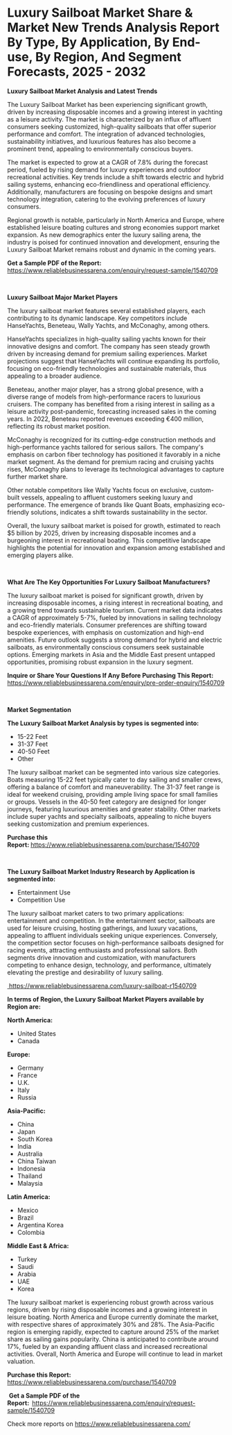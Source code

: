<p><h1>Luxury Sailboat Market Share & Market New Trends Analysis Report By Type, By Application, By End-use, By Region, And Segment Forecasts, 2025 - 2032</h1></p><p><strong>Luxury Sailboat Market Analysis and Latest Trends</strong></p>
<p><p>The Luxury Sailboat Market has been experiencing significant growth, driven by increasing disposable incomes and a growing interest in yachting as a leisure activity. The market is characterized by an influx of affluent consumers seeking customized, high-quality sailboats that offer superior performance and comfort. The integration of advanced technologies, sustainability initiatives, and luxurious features has also become a prominent trend, appealing to environmentally conscious buyers.</p><p>The market is expected to grow at a CAGR of 7.8% during the forecast period, fueled by rising demand for luxury experiences and outdoor recreational activities. Key trends include a shift towards electric and hybrid sailing systems, enhancing eco-friendliness and operational efficiency. Additionally, manufacturers are focusing on bespoke designs and smart technology integration, catering to the evolving preferences of luxury consumers. </p><p>Regional growth is notable, particularly in North America and Europe, where established leisure boating cultures and strong economies support market expansion. As new demographics enter the luxury sailing arena, the industry is poised for continued innovation and development, ensuring the Luxury Sailboat Market remains robust and dynamic in the coming years.</p></p>
<p><strong>Get a Sample PDF of the Report:&nbsp;</strong> <a href="https://www.reliablebusinessarena.com/enquiry/request-sample/1540709?utm_campaign=2110&utm_medium=2&utm_source=Github&utm_content=ia&utm_term=30032025&utm_id=luxury-sailboat">https://www.reliablebusinessarena.com/enquiry/request-sample/1540709</a></p>
<p>&nbsp;</p>
<p><strong>Luxury Sailboat Major Market Players</strong></p>
<p><p>The luxury sailboat market features several established players, each contributing to its dynamic landscape. Key competitors include HanseYachts, Beneteau, Wally Yachts, and McConaghy, among others.</p><p>HanseYachts specializes in high-quality sailing yachts known for their innovative designs and comfort. The company has seen steady growth driven by increasing demand for premium sailing experiences. Market projections suggest that HanseYachts will continue expanding its portfolio, focusing on eco-friendly technologies and sustainable materials, thus appealing to a broader audience.</p><p>Beneteau, another major player, has a strong global presence, with a diverse range of models from high-performance racers to luxurious cruisers. The company has benefited from a rising interest in sailing as a leisure activity post-pandemic, forecasting increased sales in the coming years. In 2022, Beneteau reported revenues exceeding €400 million, reflecting its robust market position.</p><p>McConaghy is recognized for its cutting-edge construction methods and high-performance yachts tailored for serious sailors. The company's emphasis on carbon fiber technology has positioned it favorably in a niche market segment. As the demand for premium racing and cruising yachts rises, McConaghy plans to leverage its technological advantages to capture further market share.</p><p>Other notable competitors like Wally Yachts focus on exclusive, custom-built vessels, appealing to affluent customers seeking luxury and performance. The emergence of brands like Quant Boats, emphasizing eco-friendly solutions, indicates a shift towards sustainability in the sector.</p><p>Overall, the luxury sailboat market is poised for growth, estimated to reach $5 billion by 2025, driven by increasing disposable incomes and a burgeoning interest in recreational boating. This competitive landscape highlights the potential for innovation and expansion among established and emerging players alike.</p></p>
<p>&nbsp;</p>
<p><strong>What Are The Key Opportunities For Luxury Sailboat Manufacturers?</strong></p>
<p><p>The luxury sailboat market is poised for significant growth, driven by increasing disposable incomes, a rising interest in recreational boating, and a growing trend towards sustainable tourism. Current market data indicates a CAGR of approximately 5-7%, fueled by innovations in sailing technology and eco-friendly materials. Consumer preferences are shifting toward bespoke experiences, with emphasis on customization and high-end amenities. Future outlook suggests a strong demand for hybrid and electric sailboats, as environmentally conscious consumers seek sustainable options. Emerging markets in Asia and the Middle East present untapped opportunities, promising robust expansion in the luxury segment.</p></p>
<p><strong>Inquire or Share Your Questions If Any Before Purchasing This Report:</strong> <a href="https://www.reliablebusinessarena.com/enquiry/pre-order-enquiry/1540709?utm_campaign=2110&utm_medium=2&utm_source=Github&utm_content=ia&utm_term=30032025&utm_id=luxury-sailboat">https://www.reliablebusinessarena.com/enquiry/pre-order-enquiry/1540709</a></p>
<p>&nbsp;</p>
<p><strong>Market Segmentation</strong></p>
<p><strong>The Luxury Sailboat Market Analysis by types is segmented into:</strong></p>
<p><ul><li>15-22 Feet</li><li>31-37 Feet</li><li>40-50 Feet</li><li>Other</li></ul></p>
<p><p>The luxury sailboat market can be segmented into various size categories. Boats measuring 15-22 feet typically cater to day sailing and smaller crews, offering a balance of comfort and maneuverability. The 31-37 feet range is ideal for weekend cruising, providing ample living space for small families or groups. Vessels in the 40-50 feet category are designed for longer journeys, featuring luxurious amenities and greater stability. Other markets include super yachts and specialty sailboats, appealing to niche buyers seeking customization and premium experiences.</p></p>
<p><strong>Purchase this Report:&nbsp;</strong><a href="https://www.reliablebusinessarena.com/purchase/1540709?utm_campaign=2110&utm_medium=2&utm_source=Github&utm_content=ia&utm_term=30032025&utm_id=luxury-sailboat">https://www.reliablebusinessarena.com/purchase/1540709</a></p>
<p>&nbsp;</p>
<p><strong>The Luxury Sailboat Market Industry Research by Application is segmented into:</strong></p>
<p><ul><li>Entertainment Use</li><li>Competition Use</li></ul></p>
<p><p>The luxury sailboat market caters to two primary applications: entertainment and competition. In the entertainment sector, sailboats are used for leisure cruising, hosting gatherings, and luxury vacations, appealing to affluent individuals seeking unique experiences. Conversely, the competition sector focuses on high-performance sailboats designed for racing events, attracting enthusiasts and professional sailors. Both segments drive innovation and customization, with manufacturers competing to enhance design, technology, and performance, ultimately elevating the prestige and desirability of luxury sailing.</p></p>
<p><a href="https://www.reliablebusinessarena.com/luxury-sailboat-r1540709?utm_campaign=2110&utm_medium=2&utm_source=Github&utm_content=ia&utm_term=30032025&utm_id=luxury-sailboat">&nbsp;https://www.reliablebusinessarena.com/luxury-sailboat-r1540709</a></p>
<p><strong>In terms of Region, the Luxury Sailboat Market Players available by Region are:</strong></p>
<p>
    <p> <strong> North America: </strong>
        <ul>
            <li>United States</li>
            <li>Canada</li>
        </ul>
        </p> 
    <p> <strong> Europe: </strong>
        <ul>
            <li>Germany</li>
            <li>France</li>
            <li>U.K.</li>
            <li>Italy</li>
            <li>Russia</li>
        </ul>
        </p> 
    <p> <strong> Asia-Pacific: </strong>
        <ul>
            <li>China</li>
            <li>Japan</li>
            <li>South Korea</li>
            <li>India</li>
            <li>Australia</li>
            <li>China Taiwan</li>
            <li>Indonesia</li>
            <li>Thailand</li>
            <li>Malaysia</li>
        </ul>
        </p> 
    <p> <strong> Latin America: </strong>
        <ul>
            <li>Mexico</li>
            <li>Brazil</li>
            <li>Argentina Korea</li>
            <li>Colombia</li>
        </ul>
        </p> 
    <p> <strong> Middle East & Africa: </strong>
        <ul>
            <li>Turkey</li>
            <li>Saudi</li>
            <li>Arabia</li>
            <li>UAE</li>
            <li>Korea</li>
        </ul>
    </p>
    </p>
<p><p>The luxury sailboat market is experiencing robust growth across various regions, driven by rising disposable incomes and a growing interest in leisure boating. North America and Europe currently dominate the market, with respective shares of approximately 30% and 28%. The Asia-Pacific region is emerging rapidly, expected to capture around 25% of the market share as sailing gains popularity. China is anticipated to contribute around 17%, fueled by an expanding affluent class and increased recreational activities. Overall, North America and Europe will continue to lead in market valuation.</p></p>
<p><strong>Purchase this Report: </strong><a href="https://www.reliablebusinessarena.com/purchase/1540709?utm_campaign=2110&utm_medium=2&utm_source=Github&utm_content=ia&utm_term=30032025&utm_id=luxury-sailboat">https://www.reliablebusinessarena.com/purchase/1540709</a></p>
<p>&nbsp;<strong>Get a Sample PDF of the Report:&nbsp;&nbsp;</strong><a href="https://www.reliablebusinessarena.com/enquiry/request-sample/1540709?utm_campaign=2110&utm_medium=2&utm_source=Github&utm_content=ia&utm_term=30032025&utm_id=luxury-sailboat">https://www.reliablebusinessarena.com/enquiry/request-sample/1540709</a></p>
<p><strong></strong></p>
<p>Check more reports on <a href="https://www.reliablebusinessarena.com/?utm_campaign=2110&utm_medium=2&utm_source=Github&utm_content=ia&utm_term=30032025&utm_id=luxury-sailboat">https://www.reliablebusinessarena.com/</a></p>
